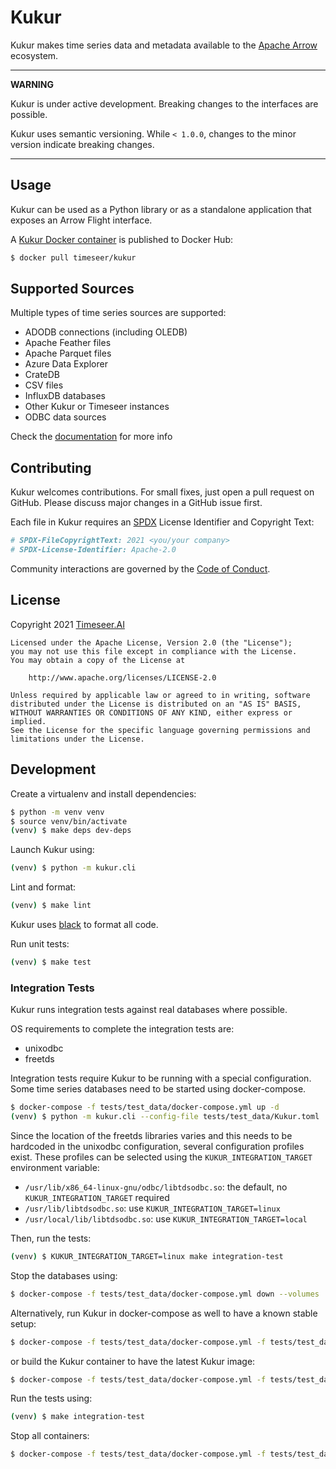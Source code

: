 # Kukur

Kukur makes time series data and metadata available to the [Apache Arrow](https://arrow.apache.org/) ecosystem.

---
**WARNING**

Kukur is under active development.
Breaking changes to the interfaces are possible.

Kukur uses semantic versioning.
While `< 1.0.0`, changes to the minor version indicate breaking changes.

---

## Usage

Kukur can be used as a Python library or as a standalone application that exposes an Arrow Flight interface.

A [Kukur Docker container](https://hub.docker.com/r/timeseer/kukur) is published to Docker Hub:

```bash
$ docker pull timeseer/kukur
```

## Supported Sources

Multiple types of time series sources are supported:

- ADODB connections (including OLEDB)
- Apache Feather files
- Apache Parquet files
- Azure Data Explorer
- CrateDB
- CSV files
- InfluxDB databases
- Other Kukur or Timeseer instances
- ODBC data sources

Check the [documentation](https://kukur.timeseer.ai) for more info

## Contributing

Kukur welcomes contributions.
For small fixes, just open a pull request on GitHub.
Please discuss major changes in a GitHub issue first.

Each file in Kukur requires an [SPDX](https://spdx.dev/) License Identifier and Copyright Text:

```python
# SPDX-FileCopyrightText: 2021 <you/your company>
# SPDX-License-Identifier: Apache-2.0
```

Community interactions are governed by the [Code of Conduct](CODE_OF_CONDUCT.md).

## License

Copyright 2021 [Timeseer.AI](https://www.timeseer.ai)

```
Licensed under the Apache License, Version 2.0 (the "License");
you may not use this file except in compliance with the License.
You may obtain a copy of the License at

    http://www.apache.org/licenses/LICENSE-2.0

Unless required by applicable law or agreed to in writing, software
distributed under the License is distributed on an "AS IS" BASIS,
WITHOUT WARRANTIES OR CONDITIONS OF ANY KIND, either express or implied.
See the License for the specific language governing permissions and
limitations under the License.
```

## Development

Create a virtualenv and install dependencies:

```bash
$ python -m venv venv
$ source venv/bin/activate
(venv) $ make deps dev-deps
```

Launch Kukur using:

```bash
(venv) $ python -m kukur.cli
```

Lint and format:

```bash
(venv) $ make lint
```

Kukur uses [black](https://github.com/psf/black) to format all code.

Run unit tests:

```bash
(venv) $ make test
```

### Integration Tests

Kukur runs integration tests against real databases where possible.

OS requirements to complete the integration tests are:

- unixodbc
- freetds

Integration tests require Kukur to be running with a special configuration.
Some time series databases need to be started using docker-compose.

```bash
$ docker-compose -f tests/test_data/docker-compose.yml up -d
(venv) $ python -m kukur.cli --config-file tests/test_data/Kukur.toml
```

Since the location of the freetds libraries varies and this needs to be hardcoded in the unixodbc configuration,
several configuration profiles exist.
These profiles can be selected using the `KUKUR_INTEGRATION_TARGET` environment variable:

- `/usr/lib/x86_64-linux-gnu/odbc/libtdsodbc.so`: the default, no `KUKUR_INTEGRATION_TARGET` required
- `/usr/lib/libtdsodbc.so`: use `KUKUR_INTEGRATION_TARGET=linux`
- `/usr/local/lib/libtdsodbc.so`: use `KUKUR_INTEGRATION_TARGET=local`

Then, run the tests:

```bash
(venv) $ KUKUR_INTEGRATION_TARGET=linux make integration-test
```

Stop the databases using:

```bash
$ docker-compose -f tests/test_data/docker-compose.yml down --volumes
```

Alternatively, run Kukur in docker-compose as well to have a known stable setup:

```bash
$ docker-compose -f tests/test_data/docker-compose.yml -f tests/test_data/docker-compose.container.yml up -d
```

or build the Kukur container to have the latest Kukur image:

```bash
$ docker-compose -f tests/test_data/docker-compose.yml -f tests/test_data/docker-compose.container.yml up --build
```

Run the tests using:

```bash
(venv) $ make integration-test
```

Stop all containers:

```bash
$ docker-compose -f tests/test_data/docker-compose.yml -f tests/test_data/docker-compose.container.yml down --volumes
```
